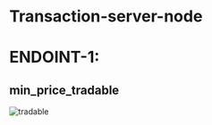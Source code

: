 # Transaction-server-node

# ENDOINT-1:
## min_price_tradable

![tradable](https://github.com/DavlatbekRabbimov/Transaction-server-node/assets/110993036/1f7d55ce-c0d8-4866-abd3-3788398971b1)
